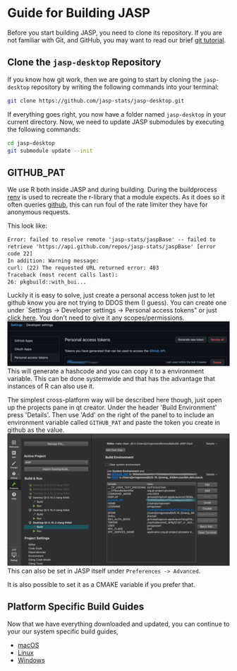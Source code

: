 Guide for Building JASP
=======================

Before you start building JASP, you need to clone its repository. If you are not familiar with Git, and GitHub, you may want to read our brief [git tutorial](git-guide.md). 

## Clone the `jasp-desktop` Repository

If you know how git work, then we are going to start by cloning the `jasp-desktop` repository by writing the following commands into your terminal:

```bash
git clone https://github.com/jasp-stats/jasp-desktop.git
```

If everything goes right, you now have a folder named `jasp-desktop` in your current directory. Now, we need to update JASP submodules by executing the following commands:

```bash
cd jasp-desktop
git submodule update --init
```

## GITHUB_PAT
We use R both inside JASP and during building. During the buildprocess [renv](https://github.com/rstudio/renv) is used to recreate the r-library that a module expects.
As it does so it often queries [github](https://github.com), this can run foul of the rate limiter they have for anonymous requests. 

This look like:
```
Error: failed to resolve remote 'jasp-stats/jaspBase' -- failed to retrieve 'https://api.github.com/repos/jasp-stats/jaspBase' [error code 22]
In addition: Warning message:
curl: (22) The requested URL returned error: 403  
Traceback (most recent calls last):
26: pkgbuild::with_bui...
```

Luckily it is easy to solve, just create a personal access token just to let github know you are not trying to DDOS them (I guess).
You can create one under `Settings -> Developer settings -> Personal access tokens" or just [click here](https://github.com/settings/tokens/new).
You don't need to give it any scopes/permissions. 
![Shows the settings page on github](img/GithubPersonalToken.png)
This will generate a hashcode and you can copy it to a environment variable.
This can be done systemwide and that has the advantage that instances of R can also use it.

The simplest cross-platform way will be described here though, just open up the projects pane in qt creator.
Under the header 'Build Environment' press 'Details'. Then use 'Add' on the right of the panel to to include an environment variable called `GITHUB_PAT` and paste the token you create in github as the value.
![Shows the projects pane of qt creator with an example of a GITHUB_PAT](img/GithubPatEnv.png)
This can also be set in JASP itself under `Preferences -> Advanced`.

It is also possible to set it as a CMAKE variable if you prefer that.

## Platform Specific Build Guides

Now that we have everything downloaded and updated, you can continue to your our system specific build guides, 

- [macOS](jasp-build-guide-macos.md)
- [Linux](jasp-build-guide-linux.md)
- [Windows](jasp-build-guide-windows.md)

